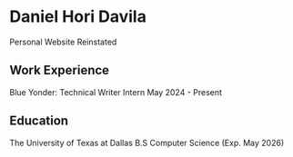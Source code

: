 # Daniel Hori Davila
Personal Website Reinstated

## Work Experience
Blue Yonder: Technical Writer Intern
May 2024 - Present

## Education
The University of Texas at Dallas
B.S Computer Science (Exp. May 2026)
